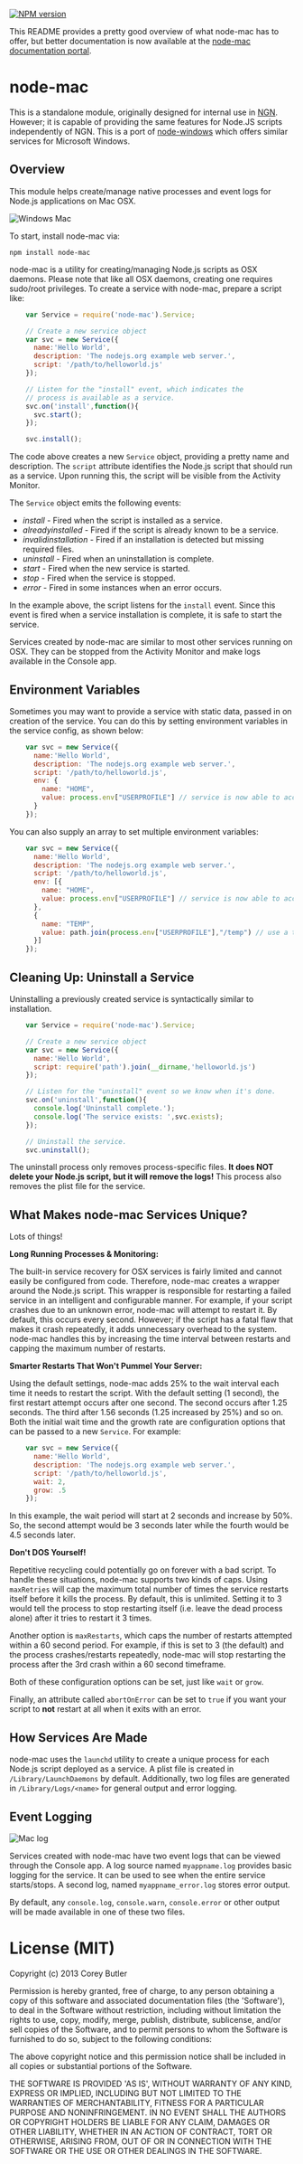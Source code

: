 [![NPM version](https://badge.fury.io/js/node-mac.png)](http://badge.fury.io/js/node-mac)

This README provides a pretty good overview of what node-mac has to offer, but better
documentation is now available at the [node-mac documentation portal](http://coreybutler.github.io/node-mac).

# node-mac

This is a standalone module, originally designed for internal use in [NGN](http://github.com/thinkfirst/NGN).
However; it is capable of providing the same features for Node.JS scripts
independently of NGN. This is a port of [node-windows](https://github.com/coreybutler/node-windows) which offers
similar services for Microsoft Windows.

## Overview

This module helps create/manage native processes and event logs for Node.js applications on Mac OSX.

![Windows Mac](https://raw.github.com/coreybutler/node-mac/master/docs/helloworlddaemon.png)

To start, install node-mac via:

    npm install node-mac

node-mac is a utility for creating/managing Node.js scripts as OSX daemons. Please note that like
all OSX daemons, creating one requires sudo/root privileges. To create a service with
node-mac, prepare a script like:

``` js
    var Service = require('node-mac').Service;

    // Create a new service object
    var svc = new Service({
      name:'Hello World',
      description: 'The nodejs.org example web server.',
      script: '/path/to/helloworld.js'
    });

    // Listen for the "install" event, which indicates the
    // process is available as a service.
    svc.on('install',function(){
      svc.start();
    });

    svc.install();
```

The code above creates a new `Service` object, providing a pretty name and description.
The `script` attribute identifies the Node.js script that should run as a service. Upon running
this, the script will be visible from the Activity Monitor.

The `Service` object emits the following events:

- _install_ - Fired when the script is installed as a service.
- _alreadyinstalled_ - Fired if the script is already known to be a service.
- _invalidinstallation_ - Fired if an installation is detected but missing required files.
- _uninstall_ - Fired when an uninstallation is complete.
- _start_ - Fired when the new service is started.
- _stop_ - Fired when the service is stopped.
- _error_ - Fired in some instances when an error occurs.

In the example above, the script listens for the `install` event. Since this event
is fired when a service installation is complete, it is safe to start the service.

Services created by node-mac are similar to most other services running on OSX.
They can be stopped from the Activity Monitor and make logs available in the Console app.

## Environment Variables

Sometimes you may want to provide a service with static data, passed in on creation of the service. You can do this by setting environment variables in the service config, as shown below:

``` js
    var svc = new Service({
      name:'Hello World',
      description: 'The nodejs.org example web server.',
      script: '/path/to/helloworld.js',
      env: {
        name: "HOME",
        value: process.env["USERPROFILE"] // service is now able to access the user who created its home directory
      }
    });
```

You can also supply an array to set multiple environment variables:

``` js
    var svc = new Service({
      name:'Hello World',
      description: 'The nodejs.org example web server.',
      script: '/path/to/helloworld.js',
      env: [{
        name: "HOME",
        value: process.env["USERPROFILE"] // service is now able to access the user who created its home directory
      },
      {
        name: "TEMP",
        value: path.join(process.env["USERPROFILE"],"/temp") // use a temp directory in user's home directory
      }]
    });
```

## Cleaning Up: Uninstall a Service

Uninstalling a previously created service is syntactically similar to installation.

``` js
    var Service = require('node-mac').Service;

    // Create a new service object
    var svc = new Service({
      name:'Hello World',
      script: require('path').join(__dirname,'helloworld.js')
    });

    // Listen for the "uninstall" event so we know when it's done.
    svc.on('uninstall',function(){
      console.log('Uninstall complete.');
      console.log('The service exists: ',svc.exists);
    });

    // Uninstall the service.
    svc.uninstall();
```

The uninstall process only removes process-specific files. **It does NOT delete your Node.js script, but it will remove the logs!**
This process also removes the plist file for the service.

## What Makes node-mac Services Unique?

Lots of things!

**Long Running Processes & Monitoring:**

The built-in service recovery for OSX services is fairly limited and cannot easily be configured
from code. Therefore, node-mac creates a wrapper around the Node.js script. This wrapper
is responsible for restarting a failed service in an intelligent and configurable manner. For example,
if your script crashes due to an unknown error, node-mac will attempt to restart it. By default,
this occurs every second. However; if the script has a fatal flaw that makes it crash repeatedly,
it adds unnecessary overhead to the system. node-mac handles this by increasing the time interval
between restarts and capping the maximum number of restarts.

**Smarter Restarts That Won't Pummel Your Server:**

Using the default settings, node-mac adds 25% to the wait interval each time it needs to restart
the script. With the default setting (1 second), the first restart attempt occurs after one second.
The second occurs after 1.25 seconds. The third after 1.56 seconds (1.25 increased by 25%) and so on.
Both the initial wait time and the growth rate are configuration options that can be passed to a new
`Service`. For example:

``` js
    var svc = new Service({
      name:'Hello World',
      description: 'The nodejs.org example web server.',
      script: '/path/to/helloworld.js',
      wait: 2,
      grow: .5
    });
```

In this example, the wait period will start at 2 seconds and increase by 50%. So, the second attempt
would be 3 seconds later while the fourth would be 4.5 seconds later.

**Don't DOS Yourself!**

Repetitive recycling could potentially go on forever with a bad script. To handle these situations, node-mac
supports two kinds of caps. Using `maxRetries` will cap the maximum total number of times the service
restarts itself before it kills the process. By default, this is unlimited. Setting it to 3 would tell the
process to stop restarting itself (i.e. leave the dead process alone) after it tries to restart it 3 times.

Another option is `maxRestarts`, which caps the number of restarts attempted within a 60 second period.
For example, if this is set to 3 (the default) and the process crashes/restarts repeatedly,
node-mac will stop restarting the process after the 3rd crash within a 60 second timeframe.

Both of these configuration options can be set, just like `wait` or `grow`.

Finally, an attribute called `abortOnError` can be set to `true` if you want your script to **not** restart
at all when it exits with an error.

## How Services Are Made

node-mac uses the `launchd` utility to create a unique process
for each Node.js script deployed as a service. A plist file is created in `/Library/LaunchDaemons`
by default. Additionally, two log files are generated in `/Library/Logs/<name>` for general output
and error logging.

## Event Logging

![Mac log](https://raw.github.com/coreybutler/node-mac/master/docs/helloworldlog.png)

Services created with node-mac have two event logs that can be viewed through the Console app.
A log source named `myappname.log` provides basic logging for the service. It can be used to see
when the entire service starts/stops. A second log, named `myappname_error.log` stores error output.

By default, any `console.log`, `console.warn`, `console.error` or other output will be made available
in one of these two files.

# License (MIT)

Copyright (c) 2013 Corey Butler

Permission is hereby granted, free of charge, to any person obtaining
a copy of this software and associated documentation files (the
'Software'), to deal in the Software without restriction, including
without limitation the rights to use, copy, modify, merge, publish,
distribute, sublicense, and/or sell copies of the Software, and to
permit persons to whom the Software is furnished to do so, subject to
the following conditions:

The above copyright notice and this permission notice shall be
included in all copies or substantial portions of the Software.

THE SOFTWARE IS PROVIDED 'AS IS', WITHOUT WARRANTY OF ANY KIND,
EXPRESS OR IMPLIED, INCLUDING BUT NOT LIMITED TO THE WARRANTIES OF
MERCHANTABILITY, FITNESS FOR A PARTICULAR PURPOSE AND NONINFRINGEMENT.
IN NO EVENT SHALL THE AUTHORS OR COPYRIGHT HOLDERS BE LIABLE FOR ANY
CLAIM, DAMAGES OR OTHER LIABILITY, WHETHER IN AN ACTION OF CONTRACT,
TORT OR OTHERWISE, ARISING FROM, OUT OF OR IN CONNECTION WITH THE
SOFTWARE OR THE USE OR OTHER DEALINGS IN THE SOFTWARE.
